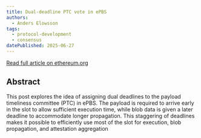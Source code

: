 ```yaml
---
title: Dual-deadline PTC vote in ePBS
authors:
  - Anders Elowsson
tags:
  - protocol-development
  - consensus
datePublished: 2025-06-27
---
```


[Read full article on ethereum.org](https://notes.ethereum.org/@anderselowsson/Dual-deadlinePTCvote)

## Abstract
This post explores the idea of assigning dual deadlines to the payload timeliness committee (PTC) in ePBS. The payload is required to arrive early in the slot to allow sufficient execution time, while blob data is given a later deadline to accommodate longer propagation. This staggering of deadlines makes it possible to efficiently use most of the slot for execution, blob propagation, and attestation aggregation 